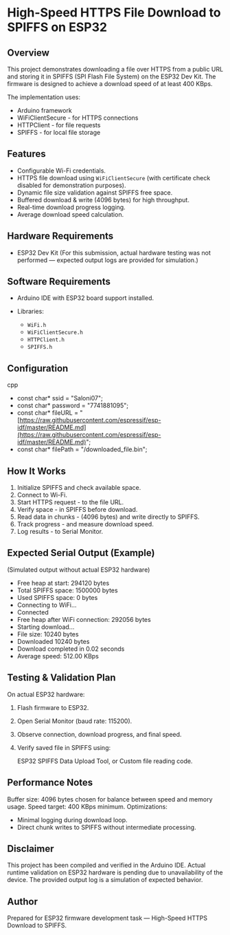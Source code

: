 # High-Speed HTTPS File Download to SPIFFS on ESP32

## Overview

This project demonstrates downloading a file over HTTPS from a public URL and storing it in SPIFFS (SPI Flash File System) on the ESP32 Dev Kit. The firmware is designed to achieve a download speed of at least 400 KBps.

The implementation uses:

* Arduino framework
* WiFiClientSecure - for HTTPS connections
* HTTPClient - for file requests
* SPIFFS - for local file storage

## Features

* Configurable Wi-Fi credentials.
* HTTPS file download using `WiFiClientSecure` (with certificate check disabled for demonstration purposes).
* Dynamic file size validation against SPIFFS free space.
* Buffered download & write (4096 bytes) for high throughput.
* Real-time download progress logging.
* Average download speed calculation.


## Hardware Requirements

* ESP32 Dev Kit
  (For this submission, actual hardware testing was not performed — expected output logs are provided for simulation.)

## Software Requirements

* Arduino IDE with ESP32 board support installed.
* Libraries:

  * `WiFi.h`
  * `WiFiClientSecure.h`
  * `HTTPClient.h`
  * `SPIFFS.h`

## Configuration
cpp
- const char* ssid     = "Saloni07";
- const char* password = "7741881095";
- const char* fileURL  = "[https://raw.githubusercontent.com/espressif/esp-idf/master/README.md](https://raw.githubusercontent.com/espressif/esp-idf/master/README.md)";
- const char* filePath = "/downloaded_file.bin";

## How It Works

1. Initialize SPIFFS and check available space.
2. Connect to Wi-Fi.
3. Start HTTPS request - to the file URL.
4. Verify space - in SPIFFS before download.
5. Read data in chunks - (4096 bytes) and write directly to SPIFFS.
6. Track progress - and measure download speed.
7. Log results - to Serial Monitor.



## Expected Serial Output (Example)

(Simulated output without actual ESP32 hardware)


- Free heap at start: 294120 bytes
- Total SPIFFS space: 1500000 bytes
- Used SPIFFS space: 0 bytes
- Connecting to WiFi...
- Connected
- Free heap after WiFi connection: 292056 bytes
- Starting download...
- File size: 10240 bytes
- Downloaded 10240 bytes
- Download completed in 0.02 seconds
- Average speed: 512.00 KBps




## Testing & Validation Plan

On actual ESP32 hardware:

1. Flash firmware to ESP32.
2. Open Serial Monitor (baud rate: 115200).
3. Observe connection, download progress, and final speed.
4. Verify saved file in SPIFFS using:

   ESP32 SPIFFS Data Upload Tool, or
   Custom file reading code.



## Performance Notes

Buffer size: 4096 bytes chosen for balance between speed and memory usage.
Speed target: 400 KBps minimum.
Optimizations:
  * Minimal logging during download loop.
  * Direct chunk writes to SPIFFS without intermediate processing.


## Disclaimer

This project has been compiled and verified in the Arduino IDE. Actual runtime validation on ESP32 hardware is pending due to unavailability of the device. The provided output log is a simulation of expected behavior.



## Author

Prepared for ESP32 firmware development task — High-Speed HTTPS Download to SPIFFS.

